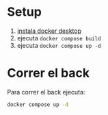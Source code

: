 # Setup
1. [instala docker desktop](https://www.docker.com/products/docker-desktop/)
2. ejecuta `docker compose build`
3. ejecuta `docker compose up -d`

# Correr el back
Para correr el back ejecuta: 
```sh
docker compose up -d
```
